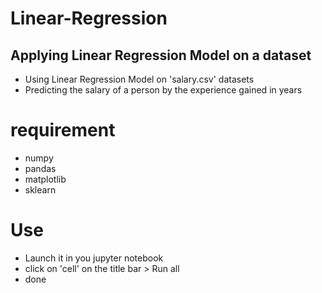 # Linear-Regression
## Applying Linear Regression Model on a dataset
- Using Linear Regression Model on 'salary.csv' datasets
- Predicting the salary of a person by the experience gained in years
# requirement
- numpy
- pandas 
- matplotlib
- sklearn
# Use
- Launch it in you jupyter notebook
- click on 'cell' on the title bar > Run all
- done

